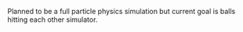 Planned to be a full particle physics simulation but current goal is balls hitting each other simulator.